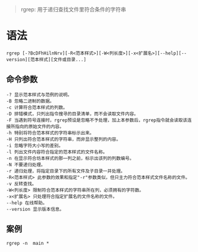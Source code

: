 > rgrep:  用于递归查找文件里符合条件的字符串


语法
===

    rgrep [-?BcDFhHilnNrv][-R<范本样式>][-W<列长度>][-x<扩展名>][--help][--version][范本样式][文件或目录...]

命令参数
---

```
-? 显示范本样式与范例的说明。
-B 忽略二进制的数据。
-c 计算符合范本样式的列数。
-D 排错模式，只列出指令搜寻的目录清单，而不会读取文件内容。
-F 当遇到符号连接时，rgrep预设是忽略不予处理，加上本参数后，rgrep指令就会读取该连接所指向的原始文件的内容。
-h 特别将符合范本样式的字符串标示出来。
-H 只列出符合范本样式的字符串，而非显示整列的内容。
-i 忽略字符大小写的差别。
-l 列出文件内容符合指定的范本样式的文件名称。
-n 在显示符合坊本样式的那一列之前，标示出该列的列数编号。
-N 不要递归处理。
-r 递归处理，将指定目录下的所有文件及子目录一并处理。
-R<范本样式> 此参数的效果和指定"-r"参数类似，但只主力符合范本样式文件名称的文件。
-v 反转查找。
-W<列长度> 限制符合范本样式的字符串所在列，必须拥有的字符数。
-x<扩展名> 只处理符合指定扩展名的文件名称的文件。
--help 在线帮助。
--version 显示版本信息。
```


案例
---

```shell script
rgrep -n  main *
```





